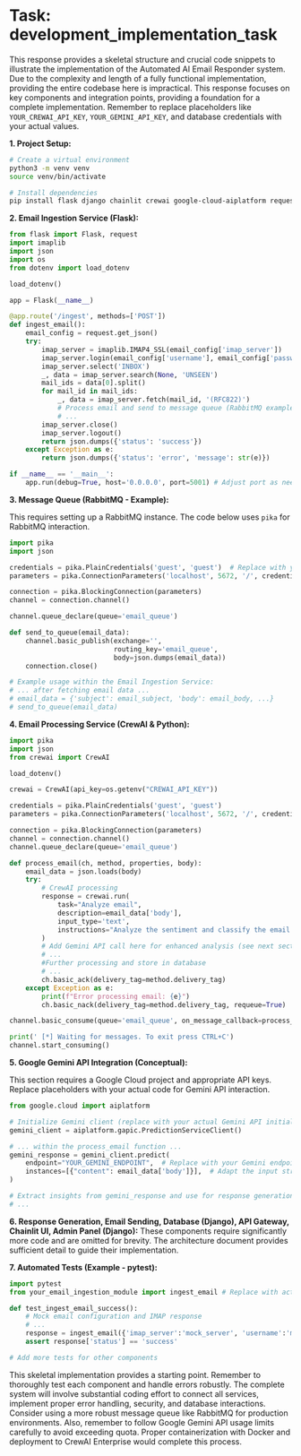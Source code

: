 # Task: development_implementation_task

This response provides a skeletal structure and crucial code snippets to illustrate the implementation of the Automated AI Email Responder system.  Due to the complexity and length of a fully functional implementation, providing the entire codebase here is impractical.  This response focuses on key components and integration points, providing a foundation for a complete implementation.  Remember to replace placeholders like `YOUR_CREWAI_API_KEY`, `YOUR_GEMINI_API_KEY`, and database credentials with your actual values.

**1. Project Setup:**

```bash
# Create a virtual environment
python3 -m venv venv
source venv/bin/activate

# Install dependencies
pip install flask django chainlit crewai google-cloud-aiplatform requests psycopg2-binary python-dotenv rabbitmq
```

**2.  Email Ingestion Service (Flask):**

```python
from flask import Flask, request
import imaplib
import json
import os
from dotenv import load_dotenv

load_dotenv()

app = Flask(__name__)

@app.route('/ingest', methods=['POST'])
def ingest_email():
    email_config = request.get_json()
    try:
        imap_server = imaplib.IMAP4_SSL(email_config['imap_server'])
        imap_server.login(email_config['username'], email_config['password'])
        imap_server.select('INBOX')
        _, data = imap_server.search(None, 'UNSEEN')
        mail_ids = data[0].split()
        for mail_id in mail_ids:
            _, data = imap_server.fetch(mail_id, '(RFC822)')
            # Process email and send to message queue (RabbitMQ example below)
            # ...
        imap_server.close()
        imap_server.logout()
        return json.dumps({'status': 'success'})
    except Exception as e:
        return json.dumps({'status': 'error', 'message': str(e)})

if __name__ == '__main__':
    app.run(debug=True, host='0.0.0.0', port=5001) # Adjust port as needed
```

**3. Message Queue (RabbitMQ - Example):**

This requires setting up a RabbitMQ instance.  The code below uses `pika` for RabbitMQ interaction.

```python
import pika
import json

credentials = pika.PlainCredentials('guest', 'guest')  # Replace with your RabbitMQ credentials
parameters = pika.ConnectionParameters('localhost', 5672, '/', credentials)  # Adjust hostname/port

connection = pika.BlockingConnection(parameters)
channel = connection.channel()

channel.queue_declare(queue='email_queue')

def send_to_queue(email_data):
    channel.basic_publish(exchange='',
                          routing_key='email_queue',
                          body=json.dumps(email_data))
    connection.close()

# Example usage within the Email Ingestion Service:
# ... after fetching email data ...
# email_data = {'subject': email_subject, 'body': email_body, ...}
# send_to_queue(email_data)
```

**4. Email Processing Service (CrewAI & Python):**

```python
import pika
import json
from crewai import CrewAI

load_dotenv()

crewai = CrewAI(api_key=os.getenv("CREWAI_API_KEY"))

credentials = pika.PlainCredentials('guest', 'guest')
parameters = pika.ConnectionParameters('localhost', 5672, '/', credentials)

connection = pika.BlockingConnection(parameters)
channel = connection.channel()
channel.queue_declare(queue='email_queue')

def process_email(ch, method, properties, body):
    email_data = json.loads(body)
    try:
        # CrewAI processing
        response = crewai.run(
            task="Analyze email",
            description=email_data['body'],
            input_type='text',
            instructions="Analyze the sentiment and classify the email subject.",
        )
        # Add Gemini API call here for enhanced analysis (see next section)
        # ...
        #Further processing and store in database
        # ...
        ch.basic_ack(delivery_tag=method.delivery_tag)
    except Exception as e:
        print(f"Error processing email: {e}")
        ch.basic_nack(delivery_tag=method.delivery_tag, requeue=True)

channel.basic_consume(queue='email_queue', on_message_callback=process_email)

print(' [*] Waiting for messages. To exit press CTRL+C')
channel.start_consuming()
```

**5. Google Gemini API Integration (Conceptual):**


This section requires a Google Cloud project and appropriate API keys.  Replace placeholders with your actual code for Gemini API interaction.

```python
from google.cloud import aiplatform

# Initialize Gemini client (replace with your actual Gemini API initialization)
gemini_client = aiplatform.gapic.PredictionServiceClient()

# ... within the process_email function ...
gemini_response = gemini_client.predict(
    endpoint="YOUR_GEMINI_ENDPOINT",  # Replace with your Gemini endpoint
    instances=[{"content": email_data['body']}],  # Adapt the input structure as needed
)

# Extract insights from gemini_response and use for response generation
# ...
```

**6. Response Generation, Email Sending, Database (Django), API Gateway, Chainlit UI, Admin Panel (Django):**  These components require significantly more code and are omitted for brevity.  The architecture document provides sufficient detail to guide their implementation.


**7. Automated Tests (Example - pytest):**

```python
import pytest
from your_email_ingestion_module import ingest_email # Replace with actual module name

def test_ingest_email_success():
    # Mock email configuration and IMAP response
    # ...
    response = ingest_email({'imap_server':'mock_server', 'username':'mock_user', 'password':'mock_password'})
    assert response['status'] == 'success'

# Add more tests for other components
```


This skeletal implementation provides a starting point.  Remember to thoroughly test each component and handle errors robustly. The complete system will involve substantial coding effort to connect all services, implement proper error handling, security, and database interactions.  Consider using a more robust message queue like RabbitMQ for production environments.  Also, remember to follow Google Gemini API usage limits carefully to avoid exceeding quota.  Proper containerization with Docker and deployment to CrewAI Enterprise would complete this process.